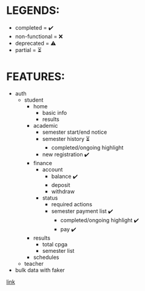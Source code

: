 # LEGENDS:
- completed = ✔️
- non-functional = ❌
- deprecated = ⚠️
- partial = ⏳

# FEATURES:
- auth
    - student
        - home
            - basic info
            - results
        - academic
            - semester start/end notice
            - semester history ⏳
                - completed/ongoing highlight
            - new registration ✔️
        - finance
            - account
                - balance ✔️
                - deposit
                - withdraw
            - status
                - required actions
                - semester payment list ✔️
                    - completed/ongoing highlight ✔️
                    - pay ✔️
        - results
            - total cpga
            - semester list
        - schedules
    - teacher
- bulk data with faker

[link](index.html#L123)

